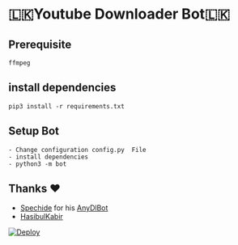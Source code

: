 # 🇱🇰Youtube Downloader Bot🇱🇰
## Prerequisite
    ffmpeg
  
    
## install dependencies
    pip3 install -r requirements.txt


## Setup Bot
    - Change configuration config.py  File
    - install dependencies
    - python3 -m bot
    
## Thanks ❤️
* [Spechide](https://telegram.dog/SpEcHIDe) for his [AnyDlBot](https://github.com/SpEcHiDe/AnyDLBot)
* [HasibulKabir](https://telegram.dog/HasibulKabir)

[![Deploy](https://www.herokucdn.com/deploy/button.svg)](https://heroku.com/deploy?template=https://github.com/redx414/Youtube-Downloader-Bot/tree/master)
